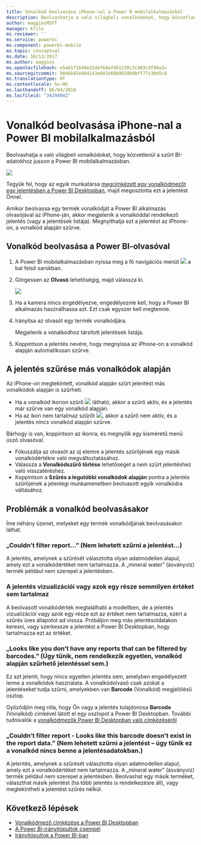```yaml
---
title: Vonalkód beolvasása iPhone-nal a Power B mobilalkalmazásból
description: Beolvashatja a való világbeli vonalkódokat, hogy közvetlenül a szűrt BI-adatokhoz jusson a Power BI mobilalkalmazásban.
author: maggiesMSFT
manager: kfile
ms.reviewer: ''
ms.service: powerbi
ms.component: powerbi-mobile
ms.topic: conceptual
ms.date: 10/13/2017
ms.author: maggies
ms.openlocfilehash: e5a61f1649e32def68afd01130c3c903c9f90a3c
ms.sourcegitcommit: 80d6b45eb84243e801b60b9038b9bff77c30d5c8
ms.translationtype: HT
ms.contentlocale: hu-HU
ms.lasthandoff: 06/04/2018
ms.locfileid: "34294042"
---
```

# <a name="scan-a-barcode-with-your-iphone-from-the-power-bi-mobile-app"></a>Vonalkód beolvasása iPhone-nal a Power BI mobilalkalmazásból
Beolvashatja a való világbeli vonalkódokat, hogy közvetlenül a szűrt BI-adatokhoz jusson a Power BI mobilalkalmazásban.

![](media/mobile-apps-scan-barcode-iphone/power-bi-barcode-scanner.png)

Tegyük fel, hogy az egyik munkatársa [megcímkézett egy vonalkódmezőt egy jelentésben a Power BI Desktopban](desktop-mobile-barcodes.md), majd megosztotta ezt a jelentést Önnel. 

Amikor beolvassa egy termék vonalkódját a Power BI alkalmazás olvasójával az iPhone-ján, akkor megjelenik a vonalkóddal rendelkező jelentés (vagy a jelentések listája). Megnyithatja ezt a jelentést az iPhone-on, a vonalkód alapján szűrve.

## <a name="scan-a-barcode-with-the-power-bi-scanner"></a>Vonalkód beolvasása a Power BI-olvasóval
1. A Power BI mobilalkalmazásban nyissa meg a fő navigációs menüt ![](media/mobile-apps-scan-barcode-iphone/pbi_iph_navmenu.png) a bal felső sarokban. 
2. Görgessen az **Olvasó** lehetőségig, majd válassza ki. 
   
    ![](media/mobile-apps-scan-barcode-iphone/power-bi-scanner.png)
3. Ha a kamera nincs engedélyezve, engedélyeznie kell, hogy a Power BI alkalmazás használhassa azt. Ezt csak egyszer kell megtennie. 
4. Irányítsa az olvasót egy termék vonalkódjára. 
   
    Megjelenik a vonalkódhoz társított jelentések listája.
5. Koppintson a jelentés nevére, hogy megnyissa az iPhone-on a vonalkód alapján automatikusan szűrve.

## <a name="filter-by-other-barcodes-while-in-a-report"></a>A jelentés szűrése más vonalkódok alapján
Az iPhone-on megtekintett, vonalkód alapján szűrt jelentést más vonalkódok alapján is szűrheti.

* Ha a vonalkód ikonon szűrő ![](media/mobile-apps-scan-barcode-iphone/power-bi-barcode-filtered-icon-black.png) látható, akkor a szűrő aktív, és a jelentés már szűrve van egy vonalkód alapján. 
* Ha az ikon nem tartalmaz szűrőt ![](media/mobile-apps-scan-barcode-iphone/power-bi-barcode-unfiltered-icon.png), akkor a szűrő nem aktív, és a jelentés nincs vonalkód alapján szűrve. 

Bárhogy is van, koppintson az ikonra, és megnyílik egy kisméretű menü úszó olvasóval.

* Fókuszálja az olvasót az új elemre a jelentés szűrőjének egy másik vonalkódértékre való megváltoztatásához. 
* Válassza a **Vonalkódszűrő törlése** lehetőséget a nem szűrt jelentéshez való visszatéréshez.
* Koppintson a **Szűrés a legutóbbi vonalkódok alapján** pontra a jelentés szűrőjének a jelenlegi munkamenetben beolvasott egyik vonalkódra váltásához.

## <a name="issues-with-scanning-a-barcode"></a>Problémák a vonalkód beolvasásakor
Íme néhány üzenet, melyeket egy termék vonalkódjának beolvasásakor láthat.

### <a name="couldnt-filter-report"></a>„Couldn’t filter report...” (Nem lehetett szűrni a jelentést...)
A jelentés, amelynek a szűrését választotta olyan adatmodellen alapul, amely ezt a vonalkódértéket nem tartalmazza. A „mineral water” (ásványvíz) termék például nem szerepel a jelentésben.  

### <a name="allsome-of-the-visuals-in-the-report-dont-contain-any-value"></a>A jelentés vizualizációi vagy azok egy része semmilyen értéket sem tartalmaz
A beolvasott vonalkódérték megtalálható a modellben, de a jelentés vizualizációi vagy azok egy része ezt az értéket nem tartalmazza, ezért a szűrés üres állapotot ad vissza. Próbáljon meg más jelentésoldalakon keresni, vagy szerkessze a jelentést a Power BI Desktopban, hogy tartalmazza ezt az értéket. 

### <a name="looks-like-you-dont-have-any-reports-that-can-be-filtered-by-barcodes"></a>„Looks like you don’t have any reports that can be filtered by barcodes.” (Úgy tűnik, nem rendelkezik egyetlen, vonalkód alapján szűrhető jelentéssel sem.)
Ez azt jelenti, hogy nincs egyetlen jelentés sem, amelyben engedélyezett lenne a vonalkódok használata. A vonalkódolvasó csak azokat a jelentéseket tudja szűrni, amelyekben van **Barcode** (Vonalkód) megjelölésű oszlop.  

Győződjön meg róla, hogy Ön vagy a jelentés tulajdonosa **Barcode** (Vonalkód) címkével látott el egy oszlopot a Power BI Desktopban. További tudnivalók a [vonalkódmezők Power BI Desktopban való címkézéséről](desktop-mobile-barcodes.md)

### <a name="couldnt-filter-report---looks-like-this-barcode-doesnt-exist-in-the-report-data"></a>„Couldn’t filter report - Looks like this barcode doesn't exist in the report data.” (Nem lehetett szűrni a jelentést – úgy tűnik ez a vonalkód nincs benne a jelentésadatokban.)
A jelentés, amelynek a szűrését választotta olyan adatmodellen alapul, amely ezt a vonalkódértéket nem tartalmazza. A „mineral water” (ásványvíz) termék például nem szerepel a jelentésben. Beolvashat egy másik terméket, választhat másik jelentést (ha több jelentés is rendelkezésre áll), vagy megtekintheti a jelentést szűrés nélkül. 

## <a name="next-steps"></a>Következő lépések
* [Vonalkódmező címkézése a Power BI Desktopban](desktop-mobile-barcodes.md)
* [A Power BI-irányítópultok csempéi](service-dashboard-tiles.md)
* [Irányítópultok a Power BI-ban](service-dashboards.md)

